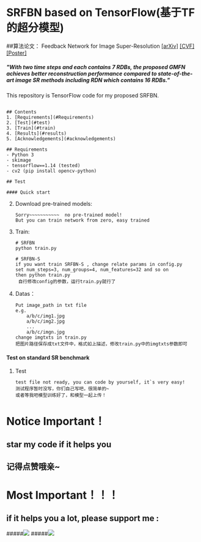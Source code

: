 # SRFBN based on TensorFlow(基于TF的超分模型)
##算法论文： Feedback Network for Image Super-Resolution [[arXiv]](https://arxiv.org/abs/1903.09814) [[CVF]](http://openaccess.thecvf.com/content_CVPR_2019/html/Li_Feedback_Network_for_Image_Super-Resolution_CVPR_2019_paper.html) [[Poster]](https://drive.google.com/open?id=1TcDk1RvUCIjr6KvQplaen8yq15LOBJwb)

##### *"With two time steps and each contains 7 RDBs, the proposed GMFN achieves better reconstruction performance compared to state-of-the-art image SR methods including RDN which contains 16 RDBs."*

This repository is TensorFlow code for my proposed SRFBN.

```

## Contents
1. [Requirements](#Requirements)
2. [Test](#test)
3. [Train](#train)
4. [Results](#results)
5. [Acknowledgements](#acknowledgements)

## Requirements
- Python 3
- skimage
- tensorflow==1.14 (tested)
- cv2 (pip install opencv-python)

## Test

#### Quick start
```

2. Download pre-trained models:
   ```
   Sorry~~~~~~~~~~~  no pre-trained model!
   But you can train network from zero, easy trained

   ```
    
3. Train:

   ```shell
   # SRFBN
   python train.py
   
   # SRFBN-S
   if you want train SRFBN-S , change relate params in config.py
   set num_steps=3, num_groups=4, num_features=32 and so on
   then python train.py
    自行修改config的参数，运行train.py就行了
   ```

4. Datas：
   ```shell
   Put image_path in txt file
   e.g.
       a/b/c/img1.jpg
       a/b/c/img2.jpg
       ...
       a/b/c/imgn.jpg
   change imgtxts in train.py
   把图片路径保存成txt文件中，格式如上描述，修改train.py中的imgtxts参数即可
   ```

#### Test on standard SR benchmark

1. Test
    ```shell
    test file not ready, you can code by yourself, it`s very easy!
    测试程序暂时没写，你们自己写吧，很简单的~ 
    或者等我吧模型训练好了，和模型一起上传！
    ```
   
# Notice Important！
## star my code if it helps you 
## 记得点赞哦亲~

# Most Important！！！
## if it helps you a lot, please support me :
#####![](https://github.com/turboLIU/pay/blob/master/AliPay.jpg)
#####![](https://github.com/turboLIU/pay/blob/master/WeChat.jpg)





